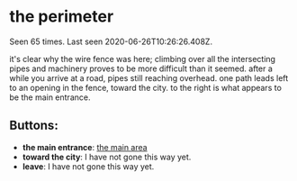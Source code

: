 # the perimeter

Seen 65 times. Last seen 2020-06-26T10:26:26.408Z.

it's clear why the wire fence was here; climbing over all the intersecting pipes and machinery proves to be more difficult than it seemed. after a while you arrive at a road, pipes still reaching overhead. one path leads left to an opening in the fence, toward the city. to the right is what appears to be the main entrance.

## Buttons:

- **the main entrance**: [the main area](the-main-area-Nat5qsg.md)
- **toward the city**: I have not gone this way yet.
- **leave**: I have not gone this way yet.